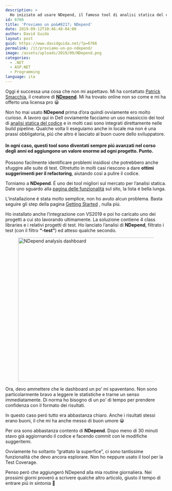 ```yaml
---
description: >
  Ho iniziato ad usare NDepend, il famoso tool di analisi statica del codice, dopo che il suo creatore Patrick Smacchia, mi ha contattato offrendomi una licenza
id: 6766
title: 'Proviamo un po&#8217; NDepend'
date: 2019-09-12T10:46:48-04:00
author: David Guida
layout: post
guid: https://www.davidguida.net/?p=6766
permalink: /it/proviamo-un-po-ndepend/
image: /assets/uploads/2019/09/NDepend.png
categories:
  - .NET
  - ASP.NET
  - Programming
language: ita
---
```

Oggi é successa una cosa che non mi aspettavo. Mi ha contattato <a rel="noreferrer noopener" aria-label="Patrick Smacchia (opens in a new tab)" href="https://www.linkedin.com/in/patrick-smacchia-b0123110/" target="_blank">Patrick Smacchia</a>, il creatore di **<a href="https://www.ndepend.com/" target="_blank" rel="noreferrer noopener" aria-label=" (opens in a new tab)">NDepend</a>**. Mi ha trovato online non so come e mi ha offerto una licensa pro 😀

Non ho mai usato **NDepend** prima d&#8217;ora quindi ovviamente ero molto curioso. A lavoro qui in Dell ovviamente facciamo un uso massiccio dei tool di <a href="https://en.wikipedia.org/wiki/Static_program_analysis" target="_blank" rel="noreferrer noopener" aria-label="analisi statica del codice (opens in a new tab)">analisi statica del codice</a> e in molti casi sono integrati direttamente nelle build pipeline. Qualche volta li eseguiamo anche in locale ma non é una prassi obbligatoria, piú che altro é lasciato al buon cuore dello sviluppatore.

#### In ogni caso, questi tool sono diventati sempre piú avanzati nel corso degli anni ed aggiungono un valore enorme ad ogni progetto. Punto.

Possono facilmente identificare problemi insidiosi che potrebbero anche sfuggire alle suite di test. Oltretutto in molti casi riescono a dare **ottimi suggerimenti per il refactoring**, aiutando cosí a pulire il codice.

Torniamo a **NDepend**. É uno dei tool migliori sul mercato per l&#8217;analisi statica. Date uno sguardo alla <a href="https://www.ndepend.com/features/" target="_blank" rel="noreferrer noopener" aria-label="pagina delle funzionalitá (opens in a new tab)">pagina delle funzionalitá</a> sul sito, la lista é bella lunga.

L&#8217;installazione é stata molto semplice, non ho avuto alcun problema. Basta seguire gli step della pagina <a href="https://www.ndepend.com/docs/getting-started-with-ndepend" target="_blank" rel="noreferrer noopener" aria-label="Getting Started (opens in a new tab)">Getting Started</a> , nulla piú.

Ho installato anche l&#8217;integrazione con VS2019 e poi ho caricato uno dei progetti a cui sto lavorando ultimamente. La soluzione contiene 4 class libraries e i relativi progetti di test. Ho lanciato l&#8217;analisi di **NDepend**, filtrato i test (con il filtro **&#8220;-test&#8221;**) ed atteso qualche secondo.<figure class="wp-block-image">

<img loading="lazy" width="788" height="450" src="/assets/uploads/2019/09/NDepend_analysis_dashboard-1.jpg?resize=788%2C450&#038;ssl=1" alt="NDepend analysis dashboard" class="wp-image-6768" srcset="/assets/uploads/2019/09/NDepend_analysis_dashboard-1.jpg?resize=1024%2C585&ssl=1 1024w, /assets/uploads/2019/09/NDepend_analysis_dashboard-1.jpg?resize=300%2C171&ssl=1 300w, /assets/uploads/2019/09/NDepend_analysis_dashboard-1.jpg?resize=768%2C439&ssl=1 768w, /assets/uploads/2019/09/NDepend_analysis_dashboard-1.jpg?resize=788%2C450&ssl=1 788w, /assets/uploads/2019/09/NDepend_analysis_dashboard-1.jpg?w=1576&ssl=1 1576w" sizes="(max-width: 788px) 100vw, 788px" data-recalc-dims="1" /> </figure> 

Ora, devo ammettere che le dashboard un po&#8217; mi spaventano. Non sono particolarmente bravo a leggere le statistiche e trarne un senso immediatamente. Di norma ho bisogno di un po&#8217; di tempo per prendere confidenza con il formato dei risultati.

In questo caso peró tutto era abbastanza chiaro. Anche i risultati stessi erano buoni, il che mi ha anche messo di buon umore 😀

Per ora sono abbastanza contento di **NDepend**. Dopo meno di 30 minuti stavo giá aggiornando il codice e facendo commit con le modifiche suggeritemi.

Ovviamente ho soltanto &#8220;grattato la superfice&#8221;, ci sono tantissime funzionalitá che devo ancora esplorare. Non ho neppure usato il tool per la Test Coverage.

Penso peró che aggiungeró NDepend alla mia routine giornaliera. Nei prossimi giorni proveró a scrivere qualche altro articolo, giusto il tempo di entrare piú in sintonia 🙂

<div class="post-details-footer-widgets">
</div>